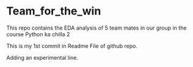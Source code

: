 # Team_for_the_win
This repo contains the EDA analysis of 5 team mates in our group in the course Python ka chilla 2

This is my 1st commit in Readme File of github repo. 

Adding an experimental line. 

